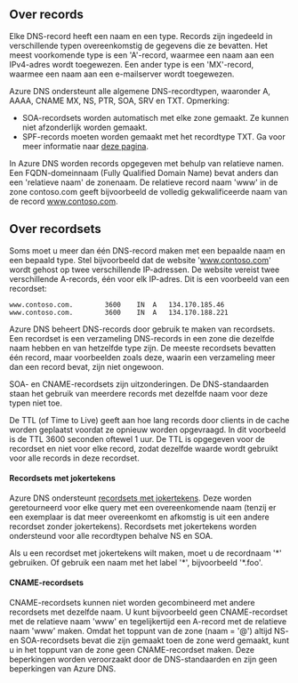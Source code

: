 ## Over records
Elke DNS-record heeft een naam en een type. Records zijn ingedeeld in verschillende typen overeenkomstig de gegevens die ze bevatten. Het meest voorkomende type is een 'A'-record, waarmee een naam aan een IPv4-adres wordt toegewezen. Een ander type is een 'MX'-record, waarmee een naam aan een e-mailserver wordt toegewezen.

Azure DNS ondersteunt alle algemene DNS-recordtypen, waaronder A, AAAA, CNAME MX, NS, PTR, SOA, SRV en TXT. Opmerking:

* SOA-recordsets worden automatisch met elke zone gemaakt. Ze kunnen niet afzonderlijk worden gemaakt.
* SPF-records moeten worden gemaakt met het recordtype TXT. Ga voor meer informatie naar [deze pagina](http://tools.ietf.org/html/rfc7208#section-3.1).

In Azure DNS worden records opgegeven met behulp van relatieve namen. Een FQDN-domeinnaam (Fully Qualified Domain Name) bevat anders dan een 'relatieve naam' de zonenaam. De relatieve record naam 'www' in de zone contoso.com geeft bijvoorbeeld de volledig gekwalificeerde naam van de record www.contoso.com.

## Over recordsets
Soms moet u meer dan één DNS-record maken met een bepaalde naam en een bepaald type. Stel bijvoorbeeld dat de website 'www.contoso.com' wordt gehost op twee verschillende IP-adressen. De website vereist twee verschillende A-records, één voor elk IP-adres. Dit is een voorbeeld van een recordset:

    www.contoso.com.        3600    IN  A   134.170.185.46
    www.contoso.com.        3600    IN  A   134.170.188.221

Azure DNS beheert DNS-records door gebruik te maken van recordsets. Een recordset is een verzameling DNS-records in een zone die dezelfde naam hebben en van hetzelfde type zijn. De meeste recordsets bevatten één record, maar voorbeelden zoals deze, waarin een verzameling meer dan een record bevat, zijn niet ongewoon.

SOA- en CNAME-recordsets zijn uitzonderingen. De DNS-standaarden staan het gebruik van meerdere records met dezelfde naam voor deze typen niet toe.

De TTL (of Time to Live) geeft aan hoe lang records door clients in de cache worden geplaatst voordat ze opnieuw worden opgevraagd. In dit voorbeeld is de TTL 3600 seconden oftewel 1 uur. De TTL is opgegeven voor de recordset en niet voor elke record, zodat dezelfde waarde wordt gebruikt voor alle records in deze recordset.

#### Recordsets met jokertekens
Azure DNS ondersteunt [recordsets met jokertekens](https://en.wikipedia.org/wiki/Wildcard_DNS_record). Deze worden geretourneerd voor elke query met een overeenkomende naam (tenzij er een exemplaar is dat meer overeenkomt en afkomstig is uit een andere recordset zonder jokertekens). Recordsets met jokertekens worden ondersteund voor alle recordtypen behalve NS en SOA.  

Als u een recordset met jokertekens wilt maken, moet u de recordnaam '\*' gebruiken. Of gebruik een naam met het label '\*', bijvoorbeeld '\*.foo'.

#### CNAME-recordsets
CNAME-recordsets kunnen niet worden gecombineerd met andere recordsets met dezelfde naam. U kunt bijvoorbeeld geen CNAME-recordset met de relatieve naam 'www' en tegelijkertijd een A-record met de relatieve naam 'www' maken. Omdat het toppunt van de zone (naam = '@') altijd NS- en SOA-recordsets bevat die zijn gemaakt toen de zone werd gemaakt, kunt u in het toppunt van de zone geen CNAME-recordset maken. Deze beperkingen worden veroorzaakt door de DNS-standaarden en zijn geen beperkingen van Azure DNS.

<!--HONumber=Sep16_HO4-->


